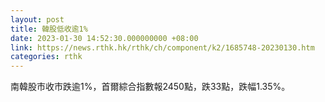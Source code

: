 ```yaml
---
layout: post
title: 韓股低收逾1%
date: 2023-01-30 14:52:30.000000000 +08:00
link: https://news.rthk.hk/rthk/ch/component/k2/1685748-20230130.htm
categories: rthk
---
```


南韓股市收市跌逾1%，首爾綜合指數報2450點，跌33點，跌幅1.35%。
